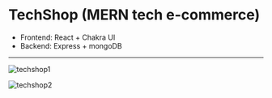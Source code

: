 # TechShop (MERN tech e-commerce)

- Frontend: React + Chakra UI
- Backend: Express + mongoDB

---------------------------------------------------

![techshop1](https://user-images.githubusercontent.com/120139042/229281226-689b4a71-b52e-4e4a-9ffe-92baaa61c50b.png)

![techshop2](https://user-images.githubusercontent.com/120139042/229281236-b6588ee9-95bb-4e4f-9102-cbeda5a3c657.png)
